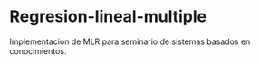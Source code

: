 # Regresion-lineal-multiple
Implementacion de MLR para seminario de sistemas basados en conocimientos.
